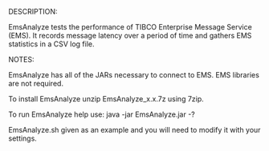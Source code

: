 DESCRIPTION:

EmsAnalyze tests the performance of TIBCO Enterprise Message Service (EMS).  It records message latency over a period of time and gathers EMS statistics in a CSV log file.

NOTES:

EmsAnalyze has all of the JARs necessary to connect to EMS.  EMS libraries are not required.

To install EmsAnalyze unzip EmsAnalyze_x.x.7z using 7zip.

To run EmsAnalyze help use:  java -jar EmsAnalyze.jar -?

EmsAnalyze.sh given as an example and you will need to modify it with your settings.